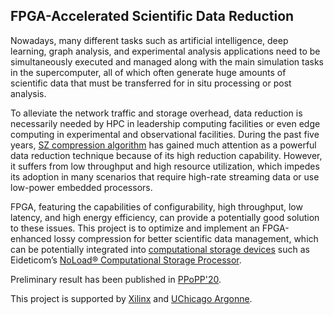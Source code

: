 FPGA-Accelerated Scientific Data Reduction
---

Nowadays, many different tasks such as artificial intelligence, deep learning, graph analysis, and experimental analysis applications need to be simultaneously executed and managed along with the main simulation tasks in the supercomputer, all of which often generate huge amounts of scientific data that must be transferred for in situ processing or post analysis. 

To alleviate the network traffic and storage overhead, data reduction is necessarily needed by HPC in leadership computing facilities or even edge computing in experimental and observational facilities. During the past five years, [SZ compression algorithm](http://szcompressor.org/) has gained much attention as a powerful data reduction technique because of its high reduction capability. However, it suffers from low throughput and high resource utilization, which impedes its adoption in many scenarios that require high-rate streaming data or use low-power embedded processors. 

FPGA, featuring the capabilities of configurability, high throughput, low latency, and high energy efficiency, can provide a potentially good solution to these issues. This project is to optimize and implement an FPGA-enhanced lossy compression for better scientific data management, which can be potentially integrated into [computational storage devices](https://www.snia.org/computational) such as Eideticom’s [NoLoad® Computational Storage Processor](https://www.eideticom.com/uploads/images/NoLoad_U2_Computational_Storage_Product_Brief.pdf). 

Preliminary result has been published in [PPoPP'20](https://dl.acm.org/doi/10.1145/3332466.3374525).

This project is supported by [Xilinx](https://www.xilinx.com/) and [UChicago Argonne](https://www.uchicagoargonnellc.org). 

